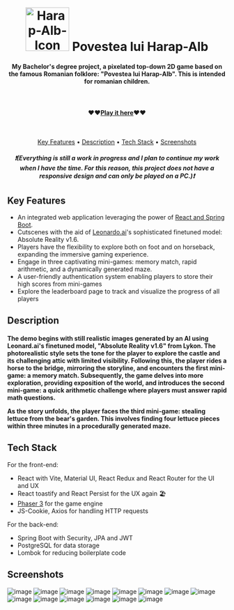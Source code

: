 <h1 align="center">
    <img src="https://github.com/VadeanFlaviuAlexandru/Bachelor_Project___Povestea_Lui_HarapAlb/assets/103831098/b4c2f305-c8cd-4701-b9dd-4f4aa00f3666" alt="Harap-Alb-Icon" width="100">
    Povestea lui Harap-Alb
  <br>
  <h4 align="center">My Bachelor's degree project, a pixelated top-down 2D game based on the famous Romanian folklore: "Povestea lui Harap-Alb". This is intended for romanian children.</h4>
  <br>
  <h4 align="center">❤️❤️<a href="https://povestea-lui-harap-alb.netlify.app/" target="_blank">Play it here</a>❤️❤️</h4>
  <div align="center">
      
  </div>  
  <br>
</h1>
<p align="center">
  <a href="#key-features">Key Features</a> •
  <a href="#description">Description</a> •
    <a href="#tech-stack">Tech Stack</a> •
    <a href="#screenshots">Screenshots</a>
</p>
<h5 align="center">❗(Everything is still a work in progress and I plan to continue my work when I have the time. For this reason, this project does not have a responsive design and can only be played on a PC.)❗</h5>



## Key Features

* An integrated web application leveraging the power of <a href="#tech-stack">React and Spring Boot</a>.
* Cutscenes with the aid of <a href="https://leonardo.ai/" target="_blank">Leonardo.ai</a>'s sophisticated finetuned model: Absolute Reality v1.6.
* Players have the flexibility to explore both on foot and on horseback, expanding the immersive gaming experience.
* Engage in three captivating mini-games: memory match, rapid arithmetic, and a dynamically generated maze.
* A user-friendly authentication system enabling players to store their high scores from mini-games
* Explore the leaderboard page to track and visualize the progress of all players

## Description

<h4>The demo begins with still realistic images generated by an AI using Leonard.ai's finetuned model, "Absolute Reality v1.6" from Lykon. The photorealistic style sets the tone for the player to explore the castle and its challenging attic with limited visibility. Following this, the player rides a horse to the bridge, mirroring the storyline, and encounters the first mini-game: a memory match. Subsequently, the game delves into more exploration, providing exposition of the world, and introduces the second mini-game: a quick arithmetic challenge where players must answer rapid math questions.

As the story unfolds, the player faces the third mini-game: stealing lettuce from the bear's garden. This involves finding four lettuce pieces within three minutes in a procedurally generated maze.</h3>  

## Tech Stack

For the front-end:
* React with Vite, Material UI, React Redux and React Router for the UI and UX
* React toastify and React Persist for the UX again 🏖️
* <a href="https://phaser.io/">Phaser 3</a> for the game engine
* JS-Cookie, Axios for handling HTTP requests

For the back-end:
* Spring Boot with Security, JPA and JWT
* PostgreSQL for data storage
* Lombok for reducing boilerplate code
  
## Screenshots

![image](https://github.com/VadeanFlaviuAlexandru/Bachelor_Project___Povestea_Lui_HarapAlb/assets/103831098/1e5967dd-34d3-4c83-817a-276c1d9777be)
![image](https://github.com/VadeanFlaviuAlexandru/Bachelor_Project___Povestea_Lui_HarapAlb/assets/103831098/12d42292-4a9d-4fad-af0f-cb308be8c7c9)
![image](https://github.com/VadeanFlaviuAlexandru/Bachelor_Project___Povestea_Lui_HarapAlb/assets/103831098/2d1fd44c-3fe2-42e9-8baf-f4a9e67a5ab9)
![image](https://github.com/VadeanFlaviuAlexandru/Bachelor_Project___Povestea_Lui_HarapAlb/assets/103831098/d2352480-43a2-4326-a3ee-96b8bd120a62)
![image](https://github.com/VadeanFlaviuAlexandru/Bachelor_Project___Povestea_Lui_HarapAlb/assets/103831098/7db24ae3-3014-423c-81ab-118c45cfd6a2)
![image](https://github.com/VadeanFlaviuAlexandru/Bachelor_Project___Povestea_Lui_HarapAlb/assets/103831098/73734c84-aa42-47b5-91aa-d2ce46f72a78)
![image](https://github.com/VadeanFlaviuAlexandru/Bachelor_Project___Povestea_Lui_HarapAlb/assets/103831098/d3e08b3b-2206-4da9-9ed3-a9dc4c57cf9f)
![image](https://github.com/VadeanFlaviuAlexandru/Bachelor_Project___Povestea_Lui_HarapAlb/assets/103831098/fa8de636-3e8a-4b96-80c8-371617e6bfb6)
![image](https://github.com/VadeanFlaviuAlexandru/Bachelor_Project___Povestea_Lui_HarapAlb/assets/103831098/c28f9895-168d-4017-b638-1378478489a9)
![image](https://github.com/VadeanFlaviuAlexandru/Bachelor_Project___Povestea_Lui_HarapAlb/assets/103831098/7280d512-d62a-4d11-b162-28978c9f0ecb)
![image](https://github.com/VadeanFlaviuAlexandru/Bachelor_Project___Povestea_Lui_HarapAlb/assets/103831098/c40e6c29-57d0-4e62-8a97-d74c21cbbbfa)
![image](https://github.com/VadeanFlaviuAlexandru/Bachelor_Project___Povestea_Lui_HarapAlb/assets/103831098/56aa38a5-d927-41ec-9180-52cf8023d828)
![image](https://github.com/VadeanFlaviuAlexandru/Bachelor_Project___Povestea_Lui_HarapAlb/assets/103831098/961b838f-543e-43be-9b95-7409a910b83a)
![image](https://github.com/VadeanFlaviuAlexandru/Bachelor_Project___Povestea_Lui_HarapAlb/assets/103831098/1bbe4bf0-f87b-47f0-82ed-77316857daca)
